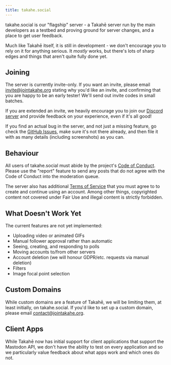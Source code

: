 ```yaml
---
title: takahe.social
---
```


takahe.social is our "flagship" server - a Takahē server run by the main
developers as a testbed and proving ground for server changes, and a place to
get user feedback.

Much like Takahē itself, it is still in development - we don't encourage you
to rely on it for anything serious. It _mostly_ works, but there's lots of
sharp edges and things that aren't quite fully done yet.


## Joining

The server is currently invite-only. If you want an invite, please email
invite@jointakahe.org stating why you'd like an invite, and confirming that
you are happy to be an early tester! We'll send out invite codes in small
batches.

If you are extended an invite, we heavily encourage you to join our
[Discord server](https://discord.gg/qvQ39tAMvf) and provide feedback on your
experience, even if it's all good!

If you find an actual bug in the server, and not just a missing feature, go check the
[GitHub Issues](https://github.com/jointakahe/takahe/issues), make sure it's
not there already, and then file it with as many details (including screenshots)
as you can.


## Behaviour

All users of takahe.social must abide by the project's
[Code of Conduct](/conduct/). Please use the "report" feature to send
any posts that do not agree with the Code of Conduct into the moderation queue.

The server also has additional [Terms of Service](/terms/)
that you must agree to to create and continue using an account. Among other
things, copyrighted content not covered under Fair Use and illegal content
is strictly forbidden.


## What Doesn't Work Yet

The current features are not yet implemented:

* Uploading video or animated GIFs
* Manual follower approval rather than automatic
* Seeing, creating, and responding to polls
* Moving accounts to/from other servers
* Account deletion (we will honour GDPR/etc. requests via manual deletion)
* Filters
* Image focal point selection


## Custom Domains

While custom domains are a feature of Takahē, we will be limiting
them, at least initially, on takahe.social. If you'd like to set up a custom
domain, please email contact@jointakahe.org.


## Client Apps

While Takahē now has initial support for client applications that support the
Mastodon API, we don't have the ability to test on every application and so
we particularly value feedback about what apps work and which ones do not.
